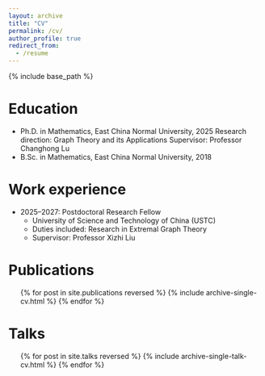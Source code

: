 ```yaml
---
layout: archive
title: "CV"
permalink: /cv/
author_profile: true
redirect_from:
  - /resume
---
```


{% include base_path %}

Education
======
* Ph.D. in Mathematics, East China Normal University, 2025 
  Research direction: Graph Theory and its Applications
  Supervisor: Professor Changhong Lu
* B.Sc. in Mathematics, East China Normal University, 2018

Work experience
======
* 2025–2027: Postdoctoral Research Fellow  
  * University of Science and Technology of China (USTC)  
  * Duties included: Research in Extremal Graph Theory
  * Supervisor: Professor Xizhi Liu

Publications
======
  <ul>{% for post in site.publications reversed %}
    {% include archive-single-cv.html %}
  {% endfor %}</ul>
  
Talks
======
  <ul>{% for post in site.talks reversed %}
    {% include archive-single-talk-cv.html  %}
  {% endfor %}</ul>
  
